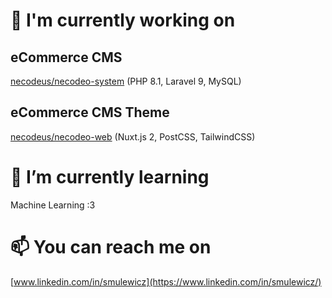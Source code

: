 # 🔭 I'm currently working on

## eCommerce CMS
[necodeus/necodeo-system](https://github.com/necodeus/necodeo-system) (PHP 8.1, Laravel 9, MySQL)



## eCommerce CMS Theme
[necodeus/necodeo-web](https://github.com/necodeus/necodeo-web) (Nuxt.js 2, PostCSS, TailwindCSS)

# 🌱 I’m currently learning
Machine Learning :3

# 📫 You can reach me on
[www.linkedin.com/in/smulewicz](https://www.linkedin.com/in/smulewicz/)
